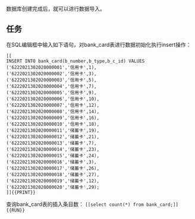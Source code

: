 数据库创建完成后，就可以进行数据导入。

## 任务

在SQL编辑框中输入如下语句，对bank_card表进行数据初始化执行insert操作：

```
[[
INSERT INTO bank_card(b_number,b_type,b_c_id) VALUES 
('6222021302020000001','信用卡',1),
('6222021302020000002','信用卡',3),
('6222021302020000003','信用卡',5),
('6222021302020000004','信用卡',7),
('6222021302020000005','信用卡',9),
('6222021302020000006','信用卡',10),
('6222021302020000007','信用卡',12),
('6222021302020000008','信用卡',14),
('6222021302020000009','信用卡',16),
('6222021302020000010','信用卡',18),
('6222021302020000011','储蓄卡',19),
('6222021302020000012','储蓄卡',21),
('6222021302020000013','储蓄卡',7),
('6222021302020000014','储蓄卡',23),
('6222021302020000015','储蓄卡',24),
('6222021302020000016','储蓄卡',3),
('6222021302020000017','储蓄卡',26),
('6222021302020000018','储蓄卡',27),
('6222021302020000019','储蓄卡',12),
('6222021302020000020','储蓄卡',29);
]]{{PRINT}}
```

查询bank_card表的插入条目数：
`[[select count(*) from bank_card;]]{{RUN}}`
